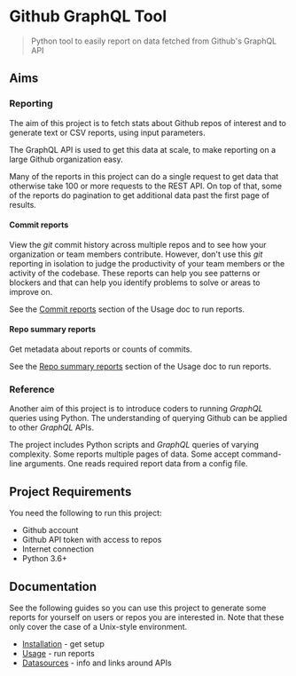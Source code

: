 # Github GraphQL Tool
> Python tool to easily report on data fetched from Github's GraphQL API

## Aims

### Reporting

The aim of this project is to fetch stats about Github repos of interest and to generate text or CSV reports, using input parameters.

The GraphQL API is used to get this data at scale, to make reporting on a large Github organization easy.

Many of the reports in this project can do a single request to get data that otherwise take 100 or more requests to the REST API. On top of that, some of the reports do pagination to get additional data past the first page of results.

#### Commit reports

View the _git_ commit history across multiple repos and to see how your organization or team members contribute. However, don't use this _git_ reporting in isolation to judge the productivity of your team members or the activity of the codebase. These reports can help you see patterns or blockers and that can help you identify problems to solve or areas to improve on.

See the [Commit reports](/docs/usage.md#commit-reports) section of the Usage doc to run reports.

#### Repo summary reports

Get metadata about reports or counts of commits.

See the [Repo summary reports](/docs/usage.md#repo-summary-reports) section of the Usage doc to run reports.


### Reference

Another aim of this project is to introduce coders to running _GraphQL_ queries using Python. The understanding of querying Github can be applied to other _GraphQL_ APIs.

The project includes Python scripts and _GraphQL_ queries of varying complexity. Some reports multiple pages of data. Some accept command-line arguments. One reads required report data from a config file.


## Project Requirements

You need the following to run this project:

- Github account
- Github API token with access to repos
- Internet connection
- Python 3.6+


## Documentation

See the following guides so you can use this project to generate some reports for yourself on users or repos you are interested in. Note that these only cover the case of a Unix-style environment.

- [Installation](/docs/installation.md) - get setup
- [Usage](/docs/usage.md) - run reports
- [Datasources](/docs/datasources.md) - info and links around APIs
